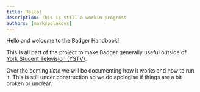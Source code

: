 ```yaml
---
title: Hello!
description: This is still a workin progress
authors: [markspolakovs]
---
```


Hello and welcome to the Badger Handbook!

This is all part of the project to make Badger generally useful outside of [York Student Television (YSTV)](https://ystv.co.uk).

Over the coming _time_ we will be documenting how it works and how to run it. This is still under construction so we do apologise if things are a bit broken or unclear.
